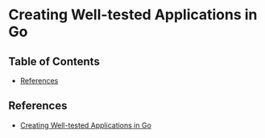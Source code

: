 # Creating Well-tested Applications in Go


## Table of Contents
<!-- START doctoc generated TOC please keep comment here to allow auto update -->
<!-- DON'T EDIT THIS SECTION, INSTEAD RE-RUN doctoc TO UPDATE -->


- [References](#references)

<!-- END doctoc generated TOC please keep comment here to allow auto update -->


## References

- [Creating Well-tested Applications in Go](https://app.pluralsight.com/library/courses/go-testing-applications/table-of-contents)
